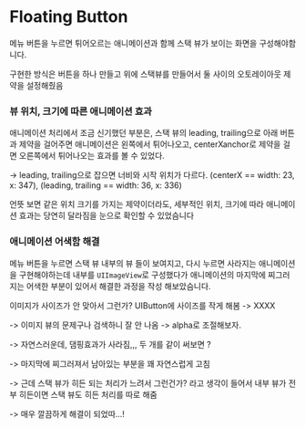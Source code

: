 #  Floating Button 

메뉴 버튼을 누르면 튀어오르는 애니메이션과 함께 스택 뷰가 보이는 화면을 구성해야함니다.

구현한 방식은 버튼을 하나 만들고 위에 스택뷰를 만들어서 둘 사이의 오토레이아웃 제약을 설정해줬음

### 뷰 위치, 크기에 따른 애니메이션 효과

애니메이션 처리에서 조금 신기했던 부분은, 스택 뷰의 leading, trailing으로 아래 버튼과 제약을 걸어주면 애니메이션은 왼쪽에서 튀어나오고, centerXanchor로 제약을 걸면 오른쪽에서 튀어나오는 효과를 볼 수 있었다.

-> leading, trailing으로 잡으면 너비와 시작 위치가 다르다. (centerX == width: 23, x: 347), (leading, trailing == width: 36, x: 336)

언뜻 보면 같은 위치 크기를 가지는 제약이더라도, 세부적인 위치, 크기에 따라 애니메이션 효과는 당연히 달라짐을 눈으로 확인할 수 있었슴니다

### 애니메이션 어색함 해결

메뉴 버튼을 누르면 스택 뷰 내부의 뷰 들이 보여지고, 다시 누르면 사라지는 애니메이션을 구현해야하는데 내부를 `UIImageView`로 구성했다가 애니메이션의 마지막에 찌그러지는 어색한 부분이 있어서 해결한 과정을 작성 해보았슴니다.

이미지가 사이즈가 안 맞아서 그런가? UIButton에 사이즈를 작게 해봄 -> XXXX

-> 이미지 뷰의 문제구나 검색하니 잘 안 나옴 -> alpha로 조절해보자.

-> 자연스러운데, 댐핑효과가 사라짐,,, 두 개를 같이 써보면 ?

-> 마지막에 찌그러져서 남아있는 부분을 꽤 자연스럽게 고침

-> 근데 스택 뷰가 히든 되는 처리가 느려서 그런건가? 라고 생각이 들어서 내부 뷰가 전부 히든이면 스택 뷰도 히든 처리를 따로 해줌

-> 매우 깔끔하게 해결이 되었따...!
